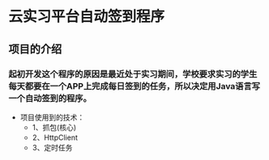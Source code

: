 # 云实习平台自动签到程序

## 项目的介绍

### 起初开发这个程序的原因是最近处于实习期间，学校要求实习的学生每天都要在一个APP上完成每日签到的任务，所以决定用Java语言写一个自动签到的程序。

  * 项目使用到的技术：
     * 1、抓包(核心)
     * 2、HttpClient
     * 3、定时任务
